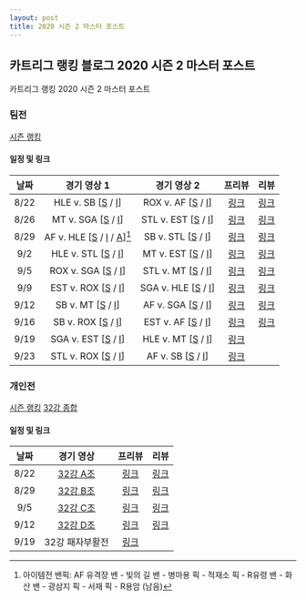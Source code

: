 ```yaml
---
layout: post
title: 2020 시즌 2 마스터 포스트
---
```


## 카트리그 랭킹 블로그 2020 시즌 2 마스터 포스트
카트리그 랭킹 2020 시즌 2 마스터 포스트

### 팀전 

[시즌 랭킹](../teams-t2020_2/)

#### 일정 및 링크

| 날짜 | 경기 영상 1 | 경기 영상 2 | 프리뷰 | 리뷰 | 
|:---:|:---:|:---:|:---:|:---:|
| 8/22 | HLE v. SB [[S](https://www.youtube.com/watch?v=THIXDxE65yc) / [I](https://www.youtube.com/watch?v=DOdZB1tFSJ0)] | ROX v. AF [[S](https://www.youtube.com/watch?v=_fS2FEr8_24) / [I](https://www.youtube.com/watch?v=hXVtO1tw-mY)] | [링크](../t2020-2-1-1-p) | [링크](../t2020-2-1-1) |
| 8/26 | MT v. SGA [[S](https://www.youtube.com/watch?v=mXyPeGzoHGQ) / [I](https://www.youtube.com/watch?v=Kbjd6p44Ljk)]| STL v. EST [[S](https://www.youtube.com/watch?v=2IoxGMJKwFM) / [I](https://www.youtube.com/watch?v=uMjQVqECC7s)] | [링크](../t2020-2-1-1-p) | [링크](../t2020-2-1-1) |
| 8/29 | AF v. HLE [[S](https://www.youtube.com/watch?v=gw0X65mEcY8) / [I](https://www.youtube.com/watch?v=2yHr5pS9Avc) / [A](https://www.youtube.com/watch?v=Dqf9r1av0UM)][^1] | SB v. STL [[S](https://www.youtube.com/watch?v=5LP60j8ynGg) / [I](https://www.youtube.com/watch?v=LodbLXJwqos)] | [링크](../t2020-2-1-2-p) | [링크](../t2020-2-1-2) |
| 9/2 | HLE v. STL [[S](https://www.youtube.com/watch?v=rgZG4FFFwLo) / [I](https://www.youtube.com/watch?v=luz8rhhL7RM)] | MT v. EST [[S](https://www.youtube.com/watch?v=EyITvsIw_40) / [I](https://www.youtube.com/watch?v=HI15Q9Qwv9c)] | [링크](../t2020-2-1-2-p) | [링크](../t2020-2-1-3) |
| 9/5 | ROX v. SGA [[S](https://www.youtube.com/watch?v=1rHcBg_H5Jk) / [I](https://www.youtube.com/watch?v=al9sLabJVbk)] | STL v. MT [[S](https://www.youtube.com/watch?v=JYMjvuDc2fY) / [I](https://www.youtube.com/watch?v=dV5QxfArJQQ)] | [링크](../t2020-2-1-3-p) | [링크](../t2020-2-1-4) |
| 9/9 | EST v. ROX [[S](https://www.youtube.com/watch?v=CJKjhzEpnU4) / [I](https://www.youtube.com/watch?v=088kqtiCHBA)] | SGA v. HLE [[S](https://www.youtube.com/watch?v=21LWHlwprsI) / [I](https://www.youtube.com/watch?v=o0fLOUJfA-4)] | [링크](../t2020-2-1-3-p) | [링크](../t2020-2-1-5) |
| 9/12 | SB v. MT [[S](https://www.youtube.com/watch?v=ucTqyNTQV0k) / [I](https://www.youtube.com/watch?v=qryUPRsYo6Q)] | AF v. SGA [[S](https://www.youtube.com/watch?v=-fg5WYwqcws) / [I](https://www.youtube.com/watch?v=eOeapFvKzbg)] | [링크](../t2020-2-1-4-p) | [링크](../t2020-2-1-6) |
| 9/16 | SB v. ROX [[S](https://www.youtube.com/watch?v=qAtIZ3bHVWM) / [I](https://www.youtube.com/watch?v=K2j2cM1kOd8)] | EST v. AF [[S](https://www.youtube.com/watch?v=MNRzj93M0BY) / [I](https://www.youtube.com/watch?v=lA3yAF6d6c4)] | [링크](../t2020-2-1-4-p) | [링크](../t2020-2-1-7) |
| 9/19 | SGA v. EST [[S]() / [I]()] | HLE v. MT [[S]() / [I]()] | [링크](../t2020-2-1-5-p) | |
| 9/23 | STL v. ROX [[S]() / [I]()] | AF v. SB [[S]() / [I]()] | [링크](../t2020-2-1-5-p) | |

[^1]: 아이템전 밴픽: AF 유격장 밴 - 빛의 길 밴 -  병마용 픽 - 적재소 픽 - R유령 밴 - 화산 밴 - 광삼지 픽 - 서재 픽 - R용암 (남음)

### 개인전 

[시즌 랭킹](../singles-s2020_2)
[32강 종합](../s2020-2-1)

#### 일정 및 링크

| 날짜 | 경기 영상 | 프리뷰 | 리뷰 | 
|:---:|:---:|:---:|:---:|
| 8/22 | [32강 A조](https://www.youtube.com/watch?v=kt9QeJdGNGw) | [링크](../s2020-2-1-1-p) | [링크](../s2020-2-1-1) |
| 8/29 | [32강 B조](https://www.youtube.com/watch?v=Ke3NLSID4VU) | [링크](../s2020-2-1-2-p) | [링크](../s2020-2-1-2) |
| 9/5 | [32강 C조](https://www.youtube.com/watch?v=LGPAfj7JozY) | [링크](../s2020-2-1-3-p) | [링크](../s2020-2-1-3) |
| 9/12 | [32강 D조](https://www.youtube.com/watch?v=_ULOll-qY70) | [링크](../s2020-2-1-4-p) | [링크](../s2020-2-1-4) |
| 9/19 | 32강 패자부활전 | [링크](../s2020-2-2-1-p) | |

